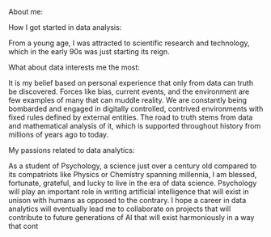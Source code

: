 About me:

How I got started in data analysis:

From a young age, I was attracted to scientific research and technology, which in the early 90s was just starting its reign. 

What about data interests me the most:

It is my belief based on personal experience that only from data can truth be discovered. Forces like bias, current events, and the environment are few examples of many that can muddle reality. We are constantly being bombarded and engaged in digitally controlled, contrived environments with fixed rules defined by external entities. The road to truth stems from data and mathematical analysis of it, which is supported throughout history from millions of years ago to today. 

My passions related to data analytics:

As a student of Psychology, a science just over a century old compared to its compatriots like Physics or Chemistry spanning millennia, I am blessed, fortunate, grateful, and lucky to live in the era of data science. Psychology will play an important role in writing artificial intelligence that will exist in unison with humans as opposed to the contrary. I hope a career in data analytics will eventually lead me to collaborate on projects that will contribute to future generations of AI that will exist harmoniously in a way that cont

<!---
vorsyybl/vorsyybl is a ✨ special ✨ repository because its `README.md` (this file) appears on your GitHub profile.
You can click the Preview link to take a look at your changes.
--->
